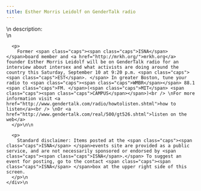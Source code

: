 ```yaml
---
title: Esther Morris Leidolf on GenderTalk radio
---
```


<div class="flexinode-body flexinode-2">
  <div class="flexinode-textarea-1">
    <div class="form-item">
      \n <label>description:</label><br /> \n 
      
      <p>
        Former <span class="caps"><span class="caps">ISNA</span> </span>board member and <a href="http://mrkh.org/">mrkh.org</a> founder Esther Morris Leidolf will be on GenderTalk radio for an interview about intersex and what activists are doing around the country this Saturday, September 10 at 9:20 p.m. <span class="caps"><span class="caps">EST</span>. </span> In greater Boston, tune your radio to <span class="caps"><span class="caps">WMBR</span></span> 88.1 <span class="caps">FM. </span>(<span class="caps">MIT</span> <span class="caps"><span class="caps">CAMPUS</span></span>)<br /> \nFor more information visit <a href="http://www.gendertalk.com/radio/howtolisten.shtml">how to listen</a><br /> \nOr <a href="http://www.gendertalk.com/real/500/gt526.shtml">listen on the web</a>
      </p>\n\n
      
      <p>
        Standard disclaimer: Items posted at the <span class="caps"><span class="caps">ISNA</span> </span>events site are provided as a public service, and are not necessarily sponsored or endorsed by <span class="caps"><span class="caps">ISNA</span>.</span> To suggest an event for posting, go to the contact <span class="caps"><span class="caps">ISNA</span> </span>box at the upper right side of this screen.
      </p>\n
    </div>\n
  </div>
</div>